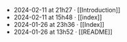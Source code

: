 - 2024-02-11 at 21h27 · [[Introduction]]
- 2024-02-11 at 15h48 · [[index]]
- 2024-01-26 at 23h36 · [[Index]]
- 2024-01-26 at 13h52 · [[README]]
